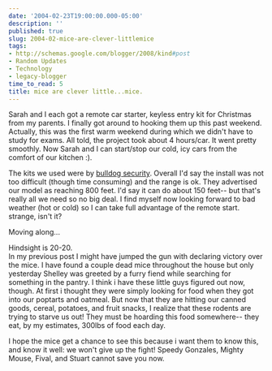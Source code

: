 ```yaml
---
date: '2004-02-23T19:00:00.000-05:00'
description: ''
published: true
slug: 2004-02-mice-are-clever-littlemice
tags:
- http://schemas.google.com/blogger/2008/kind#post
- Random Updates
- Technology
- legacy-blogger
time_to_read: 5
title: mice are clever little...mice.
---
```


Sarah and I each got a remote car starter, keyless entry kit for Christmas from my parents. I finally got around to hooking them up this past weekend. Actually, this was the first warm weekend during which we didn't have to study for exams. All told, the project took about 4 hours/car. It went pretty smoothly. Now Sarah and I can start/stop our cold, icy cars from the comfort of our kitchen :). 

The kits we used were by <a href="http://www.bulldogsecurity.com">bulldog security</a>. Overall I'd say the install was not too difficult (though time consuming) and the range is ok. They advertised our model as reaching 800 feet. I'd say it can do about 150 feet-- but that's really all we need so no big deal. I find myself now looking forward to bad weather (hot or cold) so I can take full advantage of the remote start. strange, isn't it?

Moving along...

Hindsight is 20-20.<br />In my previous post I might have jumped the gun with declaring victory over the mice. I have found a couple dead mice throughout the house but only yesterday Shelley was greeted by a furry fiend while searching for something in the pantry. I think i have these little guys figured out now, though. At first i thought they were simply looking for food when they got into our poptarts and oatmeal. But now that they are hitting our canned goods, cereal, potatoes, and fruit snacks, I realize that these rodents are trying to starve us out! They must be hoarding this food somewhere-- they eat, by my estimates, 300lbs of food each day. 

I hope the mice get a chance to see this because i want them to know this, and know it well: we won't give up the fight! Speedy Gonzales, Mighty Mouse, Fival, and Stuart cannot save you now.